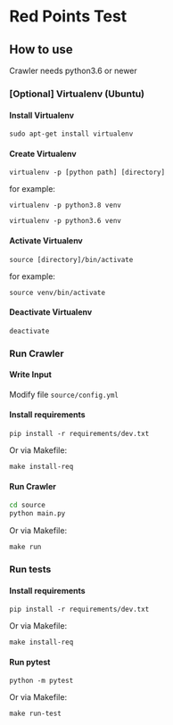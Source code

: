# Red Points Test

## How to use

Crawler needs python3.6 or newer

### [Optional] Virtualenv (Ubuntu)

#### Install Virtualenv

`sudo apt-get install virtualenv`

#### Create Virtualenv

`virtualenv -p [python path] [directory]`

for example:

`virtualenv -p python3.8 venv`

`virtualenv -p python3.6 venv`

#### Activate Virtualenv

`source [directory]/bin/activate`

for example:

`source venv/bin/activate`

#### Deactivate Virtualenv

`deactivate`

### Run Crawler

#### Write Input

Modify file `source/config.yml`

#### Install requirements

`pip install -r requirements/dev.txt`

Or via Makefile:

`make install-req`

#### Run Crawler

```bash
cd source
python main.py
```

Or via Makefile:

`make run`

### Run tests

#### Install requirements

`pip install -r requirements/dev.txt`

Or via Makefile:

`make install-req`

#### Run pytest

`python -m pytest`

Or via Makefile:

`make run-test`

